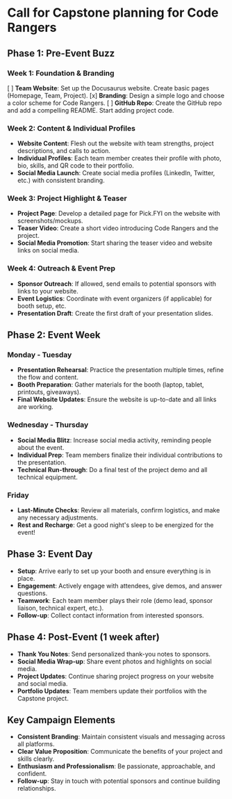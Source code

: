 # Call for Capstone planning for Code Rangers

## Phase 1: Pre-Event Buzz

### Week 1: Foundation & Branding

[ ] **Team Website**: Set up the Docusaurus website. Create basic pages (Homepage, Team, Project).
[x] **Branding**: Design a simple logo and choose a color scheme for Code Rangers.
[ ] **GitHub Repo**: Create the GitHub repo and add a compelling README. Start adding project code.

### Week 2: Content & Individual Profiles

- **Website Content**: Flesh out the website with team strengths, project descriptions, and calls to action.
- **Individual Profiles**: Each team member creates their profile with photo, bio, skills, and QR code to their portfolio.
- **Social Media Launch**: Create social media profiles (LinkedIn, Twitter, etc.) with consistent branding.

### Week 3: Project Highlight & Teaser

- **Project Page**: Develop a detailed page for Pick.FYI on the website with screenshots/mockups.
- **Teaser Video**: Create a short video introducing Code Rangers and the project.
- **Social Media Promotion**: Start sharing the teaser video and website links on social media.

### Week 4: Outreach & Event Prep

- **Sponsor Outreach**: If allowed, send emails to potential sponsors with links to your website.
- **Event Logistics**: Coordinate with event organizers (if applicable) for booth setup, etc.
- **Presentation Draft**: Create the first draft of your presentation slides.

## Phase 2: Event Week

### Monday - Tuesday

- **Presentation Rehearsal**: Practice the presentation multiple times, refine the flow and content.
- **Booth Preparation**: Gather materials for the booth (laptop, tablet, printouts, giveaways).
- **Final Website Updates**: Ensure the website is up-to-date and all links are working.

### Wednesday - Thursday

- **Social Media Blitz**: Increase social media activity, reminding people about the event.
- **Individual Prep**: Team members finalize their individual contributions to the presentation.
- **Technical Run-through**: Do a final test of the project demo and all technical equipment.

### Friday

- **Last-Minute Checks**: Review all materials, confirm logistics, and make any necessary adjustments.
- **Rest and Recharge**: Get a good night's sleep to be energized for the event!

## Phase 3: Event Day

- **Setup**: Arrive early to set up your booth and ensure everything is in place.
- **Engagement**: Actively engage with attendees, give demos, and answer questions.
- **Teamwork**: Each team member plays their role (demo lead, sponsor liaison, technical expert, etc.).
- **Follow-up**: Collect contact information from interested sponsors.

## Phase 4: Post-Event (1 week after)

- **Thank You Notes**: Send personalized thank-you notes to sponsors.
- **Social Media Wrap-up**: Share event photos and highlights on social media.
- **Project Updates**: Continue sharing project progress on your website and social media.
- **Portfolio Updates**: Team members update their portfolios with the Capstone project.

## Key Campaign Elements

- **Consistent Branding**: Maintain consistent visuals and messaging across all platforms.
- **Clear Value Proposition**: Communicate the benefits of your project and skills clearly.
- **Enthusiasm and Professionalism**: Be passionate, approachable, and confident.
- **Follow-up**: Stay in touch with potential sponsors and continue building relationships.
